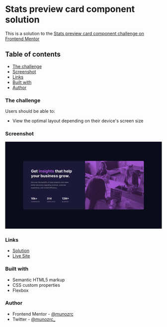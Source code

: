 # Stats preview card component solution

This is a solution to the [Stats preview card component challenge on Frontend Mentor](https://www.frontendmentor.io/challenges/stats-preview-card-component-8JqbgoU62)

## Table of contents

- [The challenge](#the-challenge)
- [Screenshot](#screenshot)
- [Links](#links)
- [Built with](#built-with)
- [Author](#author)

### The challenge

Users should be able to:

- View the optimal layout depending on their device's screen size

### Screenshot

![](./design/desktop-design.jpg)

### Links

- [Solution](https://www.frontendmentor.io/challenges/order-summary-component-QlPmajDUj/hub/order-summary-card-with-css-and-html-B3cuBI1SY)
- [Live Site](https://munozrc.github.io/fm-challenges/stats-preview-card-component/)

### Built with

- Semantic HTML5 markup
- CSS custom properties
- Flexbox

### Author

- Frontend Mentor - [@munozrc](https://www.frontendmentor.io/profile/munozrc)
- Twitter - [@munozrc_](https://www.twitter.com/munozrc_)

